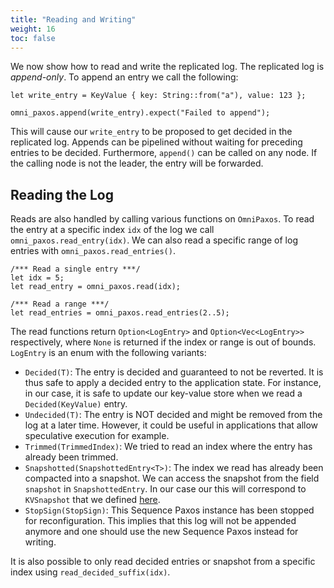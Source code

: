 ```yaml
---
title: "Reading and Writing"
weight: 16
toc: false
---
```

We now show how to read and write the replicated log. The replicated log is *append-only*. To append an entry we call the following:

```rust,edition2018,no_run,noplaypen
let write_entry = KeyValue { key: String::from("a"), value: 123 };

omni_paxos.append(write_entry).expect("Failed to append");
```

This will cause our `write_entry` to be proposed to get decided in the replicated log. Appends can be pipelined without waiting for preceding entries to be decided. Furthermore, `append()` can be called on any node. If the calling node is not the leader, the entry will be forwarded. 

## Reading the Log
Reads are also handled by calling various functions on `OmniPaxos`. To read the entry at a specific index `idx` of the log we call `omni_paxos.read_entry(idx)`. We can also read a specific range of log entries with `omni_paxos.read_entries()`. 

```rust,edition2018,no_run,noplaypen
/*** Read a single entry ***/
let idx = 5;
let read_entry = omni_paxos.read(idx);

/*** Read a range ***/
let read_entries = omni_paxos.read_entries(2..5);
``` 

The read functions return `Option<LogEntry>` and `Option<Vec<LogEntry>>` respectively, where `None` is returned if the index or range is out of bounds. `LogEntry` is an enum with the following variants:
- `Decided(T)`: The entry is decided and guaranteed to not be reverted. It is thus safe to apply a decided entry to the application state. For instance, in our case, it is safe to update our key-value store when we read a `Decided(KeyValue)` entry.
- `Undecided(T)`: The entry is NOT decided and might be removed from the log at a later time. However, it could be useful in applications that allow speculative execution for example.
- `Trimmed(TrimmedIndex)`: We tried to read an index where the entry has already been trimmed. 
- `Snapshotted(SnapshottedEntry<T>)`: The index we read has already been compacted into a snapshot. We can access the snapshot from the field `snapshot` in `SnapshottedEntry`. In our case our this will correspond to `KVSnapshot` that we defined [here](../compaction.md).
- `StopSign(StopSign)`: This Sequence Paxos instance has been stopped for reconfiguration. This implies that this log will not be appended anymore and one should use the new Sequence Paxos instead for writing.

It is also possible to only read decided entries or snapshot from a specific index using `read_decided_suffix(idx)`.



